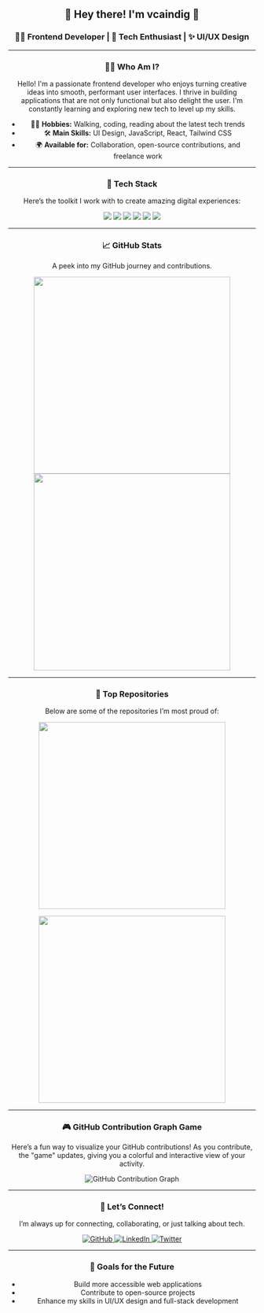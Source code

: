 <div align="center">

## 🌟 Hey there! I'm **vcaindig** 🌟

### 👨‍💻 **Frontend Developer** | 🚀 **Tech Enthusiast** | ✨ **UI/UX Design**  

---

### 🧑‍💻 **Who Am I?**

Hello! I'm a passionate frontend developer who enjoys turning creative ideas into smooth, performant user interfaces. I thrive in building applications that are not only functional but also delight the user. I'm constantly learning and exploring new tech to level up my skills.

- 🚶‍♂️ **Hobbies:** Walking, coding, reading about the latest tech trends  
- 🛠 **Main Skills:** UI Design, JavaScript, React, Tailwind CSS  
- 🌍 **Available for:** Collaboration, open-source contributions, and freelance work

---

### 🚀 **Tech Stack**

Here’s the toolkit I work with to create amazing digital experiences:

<p align="center">
  <img src="https://img.shields.io/badge/HTML5-FF5722?style=flat-square&logo=html5&logoColor=white" />
  <img src="https://img.shields.io/badge/CSS3-0277BD?style=flat-square&logo=css3&logoColor=white" />
  <img src="https://img.shields.io/badge/JavaScript-FBC02D?style=flat-square&logo=javascript&logoColor=black" />
  <img src="https://img.shields.io/badge/React-61DAFB?style=flat-square&logo=react&logoColor=black" />
  <img src="https://img.shields.io/badge/Tailwind%20CSS-38B2AC?style=flat-square&logo=tailwind-css&logoColor=white" />
  <img src="https://img.shields.io/badge/Git-F05032?style=flat-square&logo=git&logoColor=white" />
</p>

---

### 📈 **GitHub Stats**  
A peek into my GitHub journey and contributions.

<p align="center">
  <img src="https://github-readme-stats.vercel.app/api?username=vcaindig&show_icons=true&theme=solarized-dark" width="400"/>
  <img src="https://github-readme-streak-stats.herokuapp.com?user=vcaindig&theme=solarized-dark&hide_border=true" width="400"/>
</p>

---

### 📌 **Top Repositories**  

Below are some of the repositories I’m most proud of:

<p align="center">
  <a href="https://github.com/vcaindig/pdfplumber" target="_blank">
    <img align="center" src="https://github-readme-stats.vercel.app/api/pin/?username=vcaindig&repo=pdfplumber&theme=blue-green" width="380"/>
  </a>
</p>

<p align="center">
  <a href="https://github.com/vcaindig/fuck-u-code" target="_blank">
    <img align="center" src="https://github-readme-stats.vercel.app/api/pin/?username=vcaindig&repo=fuck-u-code&theme=blue-green" width="380"/>
  </a>
</p>

---

### 🎮 **GitHub Contribution Graph Game**  
Here’s a fun way to visualize your GitHub contributions! As you contribute, the "game" updates, giving you a colorful and interactive view of your activity.

<p align="center">
  <img src="https://raw.githubusercontent.com/vcaindig/vcaindig/output/github-contribution-graph.svg" alt="GitHub Contribution Graph" />
</p>

---

### 📣 **Let’s Connect!**  
I’m always up for connecting, collaborating, or just talking about tech.

<p align="center">
  <a href="https://github.com/vcaindig" target="_blank">
    <img alt="GitHub" src="https://img.shields.io/badge/GitHub-100000?style=for-the-badge&logo=github&logoColor=white" />
  </a>
  <a href="https://www.linkedin.com/in/vcaindig" target="_blank">
    <img alt="LinkedIn" src="https://img.shields.io/badge/LinkedIn-0e76a8?style=for-the-badge&logo=linkedin&logoColor=white" />
  </a>
  <a href="https://twitter.com/vcaindig" target="_blank">
    <img alt="Twitter" src="https://img.shields.io/badge/Twitter-1DA1F2?style=for-the-badge&logo=twitter&logoColor=white" />
  </a>
</p>

---

### 🎯 **Goals for the Future**

- Build more accessible web applications  
- Contribute to open-source projects  
- Enhance my skills in UI/UX design and full-stack development  

</div>
